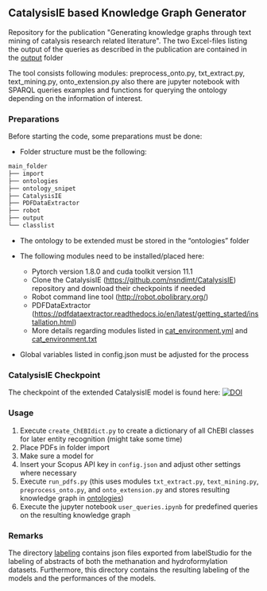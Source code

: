 ## CatalysisIE based Knowledge Graph Generator
Repository for the publication "Generating knowledge graphs through text mining of catalysis research related literature". 
The two Excel-files listing the output of the queries as described in the publication are contained in the [output](./output/) folder

The tool consists following modules: preprocess_onto.py, txt_extract.py, text_mining.py, onto_extension.py also there are jupyter notebook with SPARQL queries examples and functions for querying the ontology depending on the information of interest. 

### Preparations
Before starting the code, some preparations must be done:
-	Folder structure must be the following:

```bash
main_folder
├── import
├── ontologies
├── ontology_snipet
├── CatalysisIE
├── PDFDataExtractor
├── robot
├── output
└── classlist
```
 	
-	The ontology to be extended must be stored in the “ontologies” folder
-	The following modules need to be installed/placed here:
	-	Pytorch version 1.8.0 and cuda toolkit version 11.1
	-	Clone the CatalysisIE (https://github.com/nsndimt/CatalysisIE) repository and download their checkpoints if needed
	-	Robot command line tool (http://robot.obolibrary.org/)
	-	PDFDataExtractor (https://pdfdataextractor.readthedocs.io/en/latest/getting_started/installation.html)
	- 	More details regarding modules listed in [cat_environment.yml](./envs/cat_environment.yml) and [cat_environment.txt](./envs/cat_environment.txt)

-	Global variables listed in config.json must be adjusted for the process

### CatalysisIE Checkpoint
The checkpoint of the extended CatalysisIE model is found here:
[![DOI](https://zenodo.org/badge/DOI/10.5281/zenodo.12634956.svg)](https://doi.org/10.5281/zenodo.12634956)


### Usage

1. Execute `create_ChEBIdict.py` to create a dictionary of all ChEBI classes for later entity recognition (might take some time)
2. Place PDFs in folder import 
3. Make sure a model for 
3. Insert your Scopus API key in `config.json` and adjust other settings where necessary
4. Execute `run_pdfs.py` (this uses modules `txt_extract.py`, `text_mining.py`, `preprocess_onto.py`, and `onto_extension.py` and stores resulting knowledge graph in [ontologies](./ontologies/))
5. Execute the jupyter notebook `user_queries.ipynb` for predefined queries on the resulting knowledge graph


### Remarks
The directory [labeling](./labeling/) contains json files exported from labelStudio for the labeling of abstracts of both the methanation and hydroformylation datasets.
Furthermore, this directory contains the resulting labeling of the models and the performances of the models.

